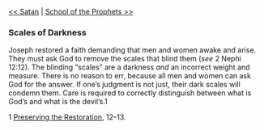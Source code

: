 [<< Satan](Satan.md)  |  [School of the Prophets >>](School%20of%20the%20Prophets.md)

### Scales of Darkness
Joseph restored a faith demanding that men and women awake and arise. They must ask God to remove the scales that blind them (*see* 2 Nephi 12:12). The blinding “scales” are a darkness *and* an incorrect weight and measure. There is no reason to err, because all men and women can ask God for the answer. If one’s judgment is not just, their dark scales will condemn them. Care is required to correctly distinguish between what is God’s and what is the devil’s.1



1
[Preserving the Restoration](#), 12–13.